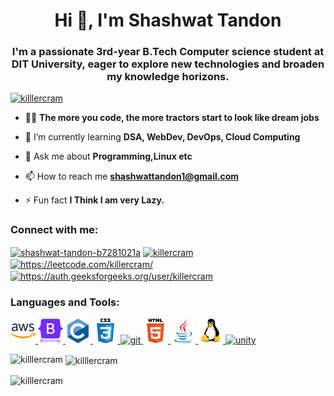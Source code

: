  <h1 align="center">Hi 👋, I'm Shashwat Tandon</h1>
<h3 align="center">I'm a passionate 3rd-year B.Tech Computer science student at DIT University, eager to explore new technologies and broaden my knowledge horizons.</h3>


<p align="left"> <a href="https://github.com/ryo-ma/github-profile-trophy"><img src="https://github-profile-trophy.vercel.app/?username=ryo-ma&title=-Stars,-Followers,-Issues" alt="killlercram" /></a> </p>

- 👨‍💻 **The more you code, the more tractors start to look like dream jobs**

- 🌱 I’m currently learning **DSA, WebDev, DevOps, Cloud Computing**

- 💬 Ask me about **Programming,Linux etc**

- 📫 How to reach me **shashwattandon1@gmail.com**

- ⚡ Fun fact **I Think I am very Lazy.**

<h3 align="left">Connect with me:</h3>
<p align="left">
<a href="https://linkedin.com/in/shashwat-tandon-b7281021a" target="blank"><img align="center" src="https://raw.githubusercontent.com/rahuldkjain/github-profile-readme-generator/master/src/images/icons/Social/linked-in-alt.svg" alt="shashwat-tandon-b7281021a" height="30" width="40" /></a>
<a href="https://instagram.com/killercram" target="blank"><img align="center" src="https://raw.githubusercontent.com/rahuldkjain/github-profile-readme-generator/master/src/images/icons/Social/instagram.svg" alt="killercram" height="30" width="40" /></a>
<a href="https://www.leetcode.com/https://leetcode.com/killercram/" target="blank"><img align="center" src="https://raw.githubusercontent.com/rahuldkjain/github-profile-readme-generator/master/src/images/icons/Social/leet-code.svg" alt="https://leetcode.com/killercram/" height="30" width="40" /></a>
<a href="https://auth.geeksforgeeks.org/user/https://auth.geeksforgeeks.org/user/killercram" target="blank"><img align="center" src="https://raw.githubusercontent.com/rahuldkjain/github-profile-readme-generator/master/src/images/icons/Social/geeks-for-geeks.svg" alt="https://auth.geeksforgeeks.org/user/killercram" height="30" width="40" /></a>
</p>

<h3 align="left">Languages and Tools:</h3>
<p align="left"> <a href="https://aws.amazon.com" target="_blank" rel="noreferrer"> <img src="https://raw.githubusercontent.com/devicons/devicon/master/icons/amazonwebservices/amazonwebservices-original-wordmark.svg" alt="aws" width="40" height="40"/> </a> <a href="https://getbootstrap.com" target="_blank" rel="noreferrer"> <img src="https://raw.githubusercontent.com/devicons/devicon/master/icons/bootstrap/bootstrap-plain-wordmark.svg" alt="bootstrap" width="40" height="40"/> </a> <a href="https://www.cprogramming.com/" target="_blank" rel="noreferrer"> <img src="https://raw.githubusercontent.com/devicons/devicon/master/icons/c/c-original.svg" alt="c" width="40" height="40"/> </a> <a href="https://www.w3schools.com/css/" target="_blank" rel="noreferrer"> <img src="https://raw.githubusercontent.com/devicons/devicon/master/icons/css3/css3-original-wordmark.svg" alt="css3" width="40" height="40"/> </a> <a href="https://git-scm.com/" target="_blank" rel="noreferrer"> <img src="https://www.vectorlogo.zone/logos/git-scm/git-scm-icon.svg" alt="git" width="40" height="40"/> </a> <a href="https://www.w3.org/html/" target="_blank" rel="noreferrer"> <img src="https://raw.githubusercontent.com/devicons/devicon/master/icons/html5/html5-original-wordmark.svg" alt="html5" width="40" height="40"/> </a> <a href="https://www.java.com" target="_blank" rel="noreferrer"> <img src="https://raw.githubusercontent.com/devicons/devicon/master/icons/java/java-original.svg" alt="java" width="40" height="40"/> </a> <a href="https://www.linux.org/" target="_blank" rel="noreferrer"> <img src="https://raw.githubusercontent.com/devicons/devicon/master/icons/linux/linux-original.svg" alt="linux" width="40" height="40"/> </a> <a href="https://unity.com/" target="_blank" rel="noreferrer"> <img src="https://www.vectorlogo.zone/logos/unity3d/unity3d-icon.svg" alt="unity" width="40" height="40"/> </a> </p>

<p><img align="left" src="https://github-readme-stats.vercel.app/api/top-langs?username=killlercram&show_icons=true&locale=en&layout=compact" alt="killlercram" /></p>

<p>&nbsp;<img align="center" src="https://github-readme-stats.vercel.app/api?username=killlercram&show_icons=true&locale=en" alt="killlercram" /></p>

<p><img align="center" src="https://github-readme-streak-stats.herokuapp.com/?user=killlercram&" alt="killlercram" /></p>

 
 
